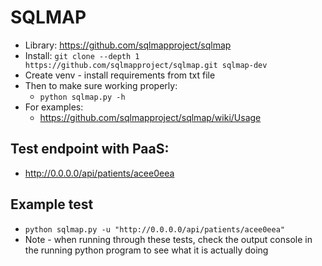 # SQLMAP 
- Library: https://github.com/sqlmapproject/sqlmap 
- Install: `git clone --depth 1 https://github.com/sqlmapproject/sqlmap.git sqlmap-dev` 
- Create venv - install requirements from txt file 
- Then to make sure working properly:
    - `python sqlmap.py -h` 
- For examples: 
    - https://github.com/sqlmapproject/sqlmap/wiki/Usage 

## Test endpoint with PaaS: 
- http://0.0.0.0/api/patients/acee0eea 

## Example test
- `python sqlmap.py -u "http://0.0.0.0/api/patients/acee0eea"` 
- Note - when running through these tests, check the output console in the running python program to see what it is actually doing 